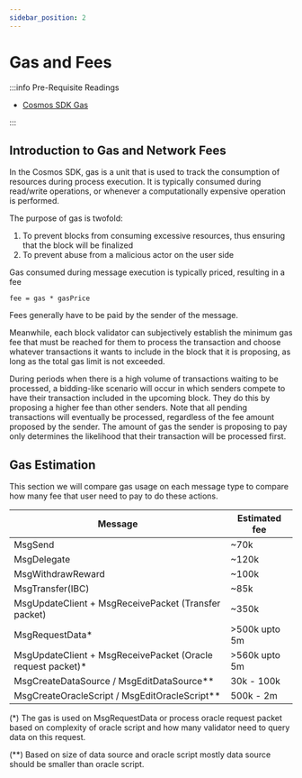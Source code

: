 ```yaml
---
sidebar_position: 2
---
```


# Gas and Fees

:::info Pre-Requisite Readings

- [Cosmos SDK Gas](https://docs.cosmos.network/main/basics/gas-fees.html)

:::

## Introduction to Gas and Network Fees

In the Cosmos SDK, gas is a unit that is used to track the consumption of resources during process execution. It is typically consumed during read/write operations, or whenever a computationally expensive operation is performed.

The purpose of gas is twofold:

1. To prevent blocks from consuming excessive resources, thus ensuring that the block will be finalized
2. To prevent abuse from a malicious actor on the user side

Gas consumed during message execution is typically priced, resulting in a fee

```
fee = gas * gasPrice
```

Fees generally have to be paid by the sender of the message.

Meanwhile, each block validator can subjectively establish the minimum gas fee that must be reached for them to process the transaction and choose whatever transactions it wants to include in the block that it is proposing, as long as the total gas limit is not exceeded.

During periods when there is a high volume of transactions waiting to be processed, a bidding-like scenario will occur in which senders compete to have their transaction included in the upcoming block. They do this by proposing a higher fee than other senders. Note that all pending transactions will eventually be processed, regardless of the fee amount proposed by the sender. The amount of gas the sender is proposing to pay only determines the likelihood that their transaction will be processed first.

## Gas Estimation

This section we will compare gas usage on each message type to compare how many fee that user need to pay to do these actions.

| Message                                                      | Estimated fee |
| ------------------------------------------------------------ | ------------- |
| MsgSend                                                      | ~70k          |
| MsgDelegate                                                  | ~120k         |
| MsgWithdrawReward                                            | ~100k         |
| MsgTransfer(IBC)                                             | ~85k          |
| MsgUpdateClient + MsgReceivePacket (Transfer packet)         | ~350k         |
| MsgRequestData\*                                             | >500k upto 5m |
| MsgUpdateClient + MsgReceivePacket (Oracle request packet)\* | >560k upto 5m |
| MsgCreateDataSource / MsgEditDataSource\*\*                  | 30k - 100k    |
| MsgCreateOracleScript / MsgEditOracleScript\*\*              | 500k - 2m     |

(\*) The gas is used on MsgRequestData or process oracle request packet based on complexity of oracle script and how many validator need to query data on this request.

(\*\*) Based on size of data source and oracle script mostly data source should be smaller than oracle script.
